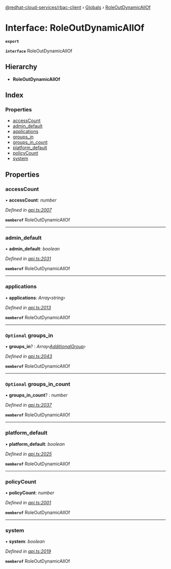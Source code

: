 [@redhat-cloud-services/rbac-client](../README.md) › [Globals](../globals.md) › [RoleOutDynamicAllOf](roleoutdynamicallof.md)

# Interface: RoleOutDynamicAllOf

**`export`** 

**`interface`** RoleOutDynamicAllOf

## Hierarchy

* **RoleOutDynamicAllOf**

## Index

### Properties

* [accessCount](roleoutdynamicallof.md#accesscount)
* [admin_default](roleoutdynamicallof.md#admin_default)
* [applications](roleoutdynamicallof.md#applications)
* [groups_in](roleoutdynamicallof.md#optional-groups_in)
* [groups_in_count](roleoutdynamicallof.md#optional-groups_in_count)
* [platform_default](roleoutdynamicallof.md#platform_default)
* [policyCount](roleoutdynamicallof.md#policycount)
* [system](roleoutdynamicallof.md#system)

## Properties

###  accessCount

• **accessCount**: *number*

*Defined in [api.ts:2007](https://github.com/RedHatInsights/javascript-clients/blob/master/packages/rbac/api.ts#L2007)*

**`memberof`** RoleOutDynamicAllOf

___

###  admin_default

• **admin_default**: *boolean*

*Defined in [api.ts:2031](https://github.com/RedHatInsights/javascript-clients/blob/master/packages/rbac/api.ts#L2031)*

**`memberof`** RoleOutDynamicAllOf

___

###  applications

• **applications**: *Array‹string›*

*Defined in [api.ts:2013](https://github.com/RedHatInsights/javascript-clients/blob/master/packages/rbac/api.ts#L2013)*

**`memberof`** RoleOutDynamicAllOf

___

### `Optional` groups_in

• **groups_in**? : *Array‹[AdditionalGroup](additionalgroup.md)›*

*Defined in [api.ts:2043](https://github.com/RedHatInsights/javascript-clients/blob/master/packages/rbac/api.ts#L2043)*

**`memberof`** RoleOutDynamicAllOf

___

### `Optional` groups_in_count

• **groups_in_count**? : *number*

*Defined in [api.ts:2037](https://github.com/RedHatInsights/javascript-clients/blob/master/packages/rbac/api.ts#L2037)*

**`memberof`** RoleOutDynamicAllOf

___

###  platform_default

• **platform_default**: *boolean*

*Defined in [api.ts:2025](https://github.com/RedHatInsights/javascript-clients/blob/master/packages/rbac/api.ts#L2025)*

**`memberof`** RoleOutDynamicAllOf

___

###  policyCount

• **policyCount**: *number*

*Defined in [api.ts:2001](https://github.com/RedHatInsights/javascript-clients/blob/master/packages/rbac/api.ts#L2001)*

**`memberof`** RoleOutDynamicAllOf

___

###  system

• **system**: *boolean*

*Defined in [api.ts:2019](https://github.com/RedHatInsights/javascript-clients/blob/master/packages/rbac/api.ts#L2019)*

**`memberof`** RoleOutDynamicAllOf
